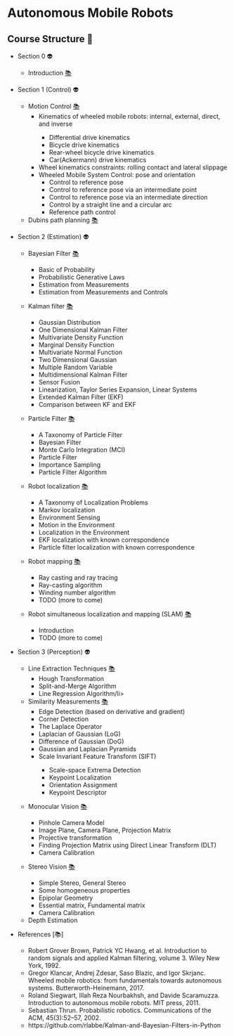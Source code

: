 # Autonomous Mobile Robots
## Course Structure :space_invader:
    
- Section 0 :alien:	
    - Introduction [:books:](lectures/amr_introduction.pdf) 
- Section 1 (Control) :alien:
	- Motion Control  [:books:](lectures/amr_motion.pdf) 
		<ul>
			<li>Kinematics of wheeled mobile robots: internal, external, direct, and inverse </li>
				<ul>
				<li>Differential drive kinematics</li>
				<li>Bicycle drive kinematics</li>
				<li>Rear-wheel bicycle drive kinematics</li>
				<li>Car(Ackermann) drive kinematics</li>
				</ul>
			<li>Wheel kinematics constraints: rolling contact  and lateral slippage </li>
			<li>Wheeled Mobile System Control: pose and orientation
				<ul>
				<li>Control to reference pose</li>
				<li>Control to reference pose via an intermediate point</li>
				<li>Control to reference pose via an intermediate direction</li>
				<li>Control by a straight line and a circular arc</li>
				<li>Reference path control</li>
				</ul>
			</li>
		</ul>
	- Dubins path planning [:books:](lectures/amr_dubins_path_planning.pdf) 
- Section 2 (Estimation) :alien:	
    - Bayesian Filter [:books: ](lectures/amr_bayesian_filter.pdf)  
	 	<ul>
	      <li>Basic of Probability</li>
	      <li>Probabilistic Generative Laws</li>
	      <li>Estimation from Measurements</li>
	      <li>Estimation from Measurements and Controls</li>
	    </ul>

	- Kalman filter [:books:](lectures/amr_kalman_filter.pdf)
		<ul>
			<li> Gaussian Distribution</li>
			<li> One Dimensional Kalman Filter</li>
			<li> Multivariate Density Function</li>
			<li> Marginal Density Function</li>
			<li> Multivariate Normal Function</li>
			<li> Two Dimensional Gaussian</li>
			<li> Multiple Random Variable</li>
			<li> Multidimensional Kalman Filter</li>
			<li> Sensor Fusion</li>
			<li> Linearization, Taylor Series Expansion, Linear Systems</li>
			<li> Extended Kalman Filter (EKF)</li>
			<li> Comparison between KF and EKF</li>
		</ul>

	- Particle Filter [:books: ](lectures/amr_particle_filter.pdf) 
		<ul>
			<li> A Taxonomy of Particle Filter </li>
			<li> Bayesian Filter </li>
			<li> Monte Carlo Integration (MCI) </li>
			<li> Particle Filter </li>
			<li> Importance Sampling </li>
			<li> Particle Filter Algorithm </li>
		</ul>

	- Robot localization   [:books: ](lectures/amr_robot_localization.pdf) 
		<ul>
			<li> A Taxonomy of Localization Problems </li>
			<li> Markov localization  </li>
			<li> Environment Sensing </li>
			<li> Motion in the Environment </li>
			<li> Localization in the Environment </li>
			<li> EKF localization with known correspondence </li>
			<li> Particle filter localization with known correspondence </li>
		</ul>
	
	- Robot mapping   [:books: ](lectures/amr_mapping.pdf) 
		<ul>
			<li> Ray casting and ray tracing </li>
			<li> Ray-casting algorithm  </li>
			<li> Winding number algorithm </li>
			<li> TODO (more to come) </li>
		</ul>

	- Robot simultaneous localization and
mapping (SLAM)   [:books: ](lectures/amr_mapping_and_localization.pdf) 
		<ul>
			<li> Introduction </li>
			<li> TODO (more to come)  </li>
		</ul>

- Section 3 (Perception) :alien:
	- Line Extraction Techniques [:books:](lectures/amr_feature_extraction.pdf)
				<ul>
					<li>Hough Transformation</li>
					<li>Split-and-Merge Algorithm</li>
					<li>Line Regression Algorithm/li>
				</ul>
	- Similarity Measurements [:books:](lectures/amr_feature_extraction.pdf)
		<ul>
			<li>Edge Detection (based on derivative and gradient)</li>
			<li> Corner Detection</li>
			<li> The Laplace Operator </li>
			<li>  Laplacian of Gaussian (LoG) </li>
			<li>  Difference of Gaussian (DoG) </li>
			<li>  Gaussian and Laplacian Pyramids </li>
			<li>  Scale Invariant Feature Transform (SIFT) </li> 
				<ul>
					<li>Scale-space Extrema Detection</li>
					<li>Keypoint Localization</li>
					<li>Orientation Assignment</li>
					<li>Keypoint Descriptor</li>
				</ul>
- Monocular Vision [:books:](lectures/amr_vision.pdf)
	<ul>
		<li>Pinhole Camera Model</li>
		<li>Image Plane, Camera Plane, Projection Matrix</li>
		<li>Projective transformation</li>
		<li>Finding Projection Matrix using Direct Linear Transform (DLT)</li>
		<li>Camera Calibration</li>
	</ul>
- Stereo Vision [:books:](lectures/amr_vision.pdf)
	<ul>
		<li>Simple Stereo, General Stereo</li>
		<li>Some homogeneous properties</li>
		<li>Epipolar Geometry</li>
		<li>Essential matrix, Fundamental matrix</li>
		<li>Camera Calibration</li>
	</ul>
		<li> Depth Estimation </li>
	</ul>
- References [:books:]	
	<ul>
			<li> Robert Grover Brown, Patrick YC Hwang, et al.
		Introduction to random signals and applied Kalman filtering,
		volume 3.
		Wiley New York, 1992.</li>
			<li> Gregor Klancar, Andrej Zdesar, Saso Blazic, and Igor Skrjanc.
		Wheeled mobile robotics: from fundamentals towards
		autonomous systems.
		Butterworth-Heinemann, 2017. </li>
			<li> Roland Siegwart, Illah Reza Nourbakhsh, and Davide Scaramuzza.
		Introduction to autonomous mobile robots.
		MIT press, 2011. </li>
			<li> Sebastian Thrun.
		Probabilistic robotics.
		Communications of the ACM, 45(3):52–57, 2002. </li>
			<li> https://github.com/rlabbe/Kalman-and-Bayesian-Filters-in-Python </li>
	</ul> 




